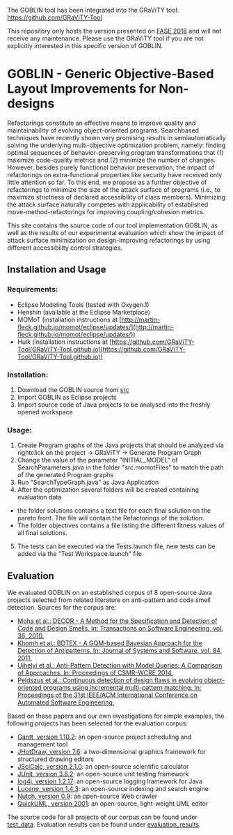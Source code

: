 The GOBLIN tool has been integrated into the GRaViTY tool: https://github.com/GRaViTY-Tool

This repository only hosts the version presented on [FASE 2018](https://www.etaps.org/index.php/2018/fase) and will not receive any maintenance.
Please use the GRaViTY tool if you are not explicitly interested in this specific version of GOBLIN.
<!---
The work contained in this repository has been published as:

[Sven Peldszus, Géza Kulcsár, Malte Lochau, Sandro Schulze: Continuous Detection of Design Flaws in Evolving Object-Oriented Programs using Incremental Multi-pattern Matching. In: Proceedings of the 31st International Conference on Automated Software Engineering (ASE), September 2016](https://doi.org/10.1145/2970276.2970338)--->

# GOBLIN - Generic Objective-Based Layout Improvements for Non-designs

Refactorings constitute an effective means to improve quality
and maintainability of evolving object-oriented programs. Searchbased
techniques have recently shown very promising results in semiautomatically
solving the underlying multi-objective optimization problem,
namely: finding optimal sequences of behavior-preserving program
transformations that (1) maximize code-quality metrics and (2) minimize
the number of changes. However, besides purely functional behavior
preservation, the impact of refactorings on extra-functional properties
like security have received only little attention so far. To this end,
we propose as a further objective of refactorings to minimize the size of
the attack surface of programs (i.e., to maximize strictness of declared
accessibility of class members). Minimizing the attack surface naturally
competes with applicability of established move-method-refactorings for
improving coupling/cohesion metrics. 

This site contains the source code of our tool implementation GOBLIN, as well as the results of our experimental evaluation which show the impact of attack surface minimization on design-improving refactorings by using different accessibility control strategies.

## Installation and Usage

### Requirements:

- Eclipse Modeling Tools (tested with Oxygen.1)
- Henshin (available at the Eclipse Marketplace)
- MOMoT (installation instructions at [http://martin-fleck.github.io/momot/eclipse/updates/](http://martin-fleck.github.io/momot/eclipse/updates/))
- Hulk (installation instructions at [https://github.com/GRaViTY-Tool/GRaViTY-Tool.github.io](https://github.com/GRaViTY-Tool/GRaViTY-Tool.github.io))
 



### Installation:
1. Download the GOBLIN source from [src](https://github.com/Echtzeitsysteme/goblin-fase-2018/tree/master/src)
2. Import GOBLIN as Eclipse projects
3. Import source code of Java projects to be analysed into the freshly opened workspace

### Usage:

1. Create Program graphs of the Java projects that should be analyzed via rightclick on the project -> GRaViTY -> Generate Program Graph
2. Change the value of the parameter "INITIAL_MODEL" of SearchParameters.java in the folder "src.momotFiles" to match the path of the generated Program graphs
3. Run "SearchTypeGraph.java" as Java Application
4. After the optimization several folders will be created containing evaluation data 
  - the folder solutions contains a text file for each final solution on the pareto front. The file will contain the Refactorings of the solution.
  - The folder objectives contains a file listing the different fitness values of all final solutions.
 5. The tests can be executed via the Tests.launch file, new tests can be added via the "Test Workspace.launch" file

## Evaluation

We evaluated GOBLIN on an established corpus of 8 open-source Java projects selected from related literature on anti-pattern and code smell detection. Sources for the corpus are:

- [Moha et al.: DECOR - A Method for the Specification and Detection of Code and Design Smells. In: Transactions on Software Engineering, vol. 36, 2010.](http://www.irisa.fr/triskell/publis/2009/Moha09d.pdf)
- [Khomh et al.: BDTEX - A GQM-based Bayesian Approach for the Detection of Antipatterns. In: Journal of Systems and Software, vol. 84, 2011.](http://dl.acm.org/citation.cfm?id=1942375)
- [Ujhelyi et al.: Anti-Pattern Detection with Model Queries: A Comparison of Approaches. In: Proceedings of CSMR-WCRE 2014.](http://publicatio.bibl.u-szeged.hu/4761/1/2498771.pdf)
- [Peldszus et al.: Continuous detection of design flaws in evolving object-oriented programs using incremental multi-pattern matching. In: Proceedings of the 31st IEEE/ACM International Conference on Automated Software Engineering.](https://dl.acm.org/citation.cfm?id=2970338)



Based on these papers and our own investigations for simple examples, the following projects has been selected for the evaluation corpus:

- [Gantt, version 1.10.2](https://sourceforge.net/projects/ganttproject/files%2FOldFiles/): an open-source project scheduling and management tool
- [JHotDraw, version 7.6](https://sourceforge.net/projects/jhotdraw/): a two-dimensional graphics framework for structured drawing editors
- [JSciCalc, version 2.1.0](https://sourceforge.net/projects/jscicalc/files/jscicalc/): an open-source scientific calculator
- [JUnit, version 3.8.2](http://repo1.maven.org/maven2/junit/junit/3.8.2/): an open-source unit testing framework
- [log4j, version 1.2.17](https://logging.apache.org/log4j/1.2/source-repository.html): an open-source logging lramework for Java
- [Lucene, version 1.4.3](http://archive.apache.org/dist/lucene/java/): an open-source indexing and search engine
- [Nutch, version 0.9](http://archive.apache.org/dist/nutch/): an open-source Web crawler
- [QuickUML, version 2001](https://sourceforge.net/projects/quj/files/): an open-source, light-weight UML editor




The source code for all projects of our corpus can be found under [test_data](https://github.com/Echtzeitsysteme/goblin-fase-2018/tree/master/test_data). Evaluation results can be found under [evaluation_results](https://github.com/Echtzeitsysteme/goblin-fase-2018/tree/master/evaluation_results).

